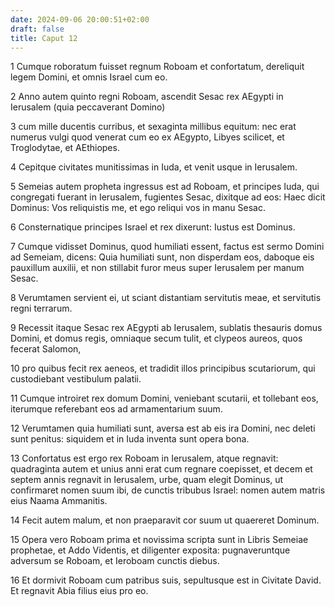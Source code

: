 ```yaml
---
date: 2024-09-06 20:00:51+02:00
draft: false
title: Caput 12
---
```





1 Cumque roboratum fuisset regnum Roboam et confortatum, dereliquit legem Domini, et omnis Israel cum eo.

2 Anno autem quinto regni Roboam, ascendit Sesac rex AEgypti in Ierusalem (quia peccaverant Domino)

3 cum mille ducentis curribus, et sexaginta millibus equitum: nec erat numerus vulgi quod venerat cum eo ex AEgypto, Libyes scilicet, et Troglodytae, et AEthiopes.

4 Cepitque civitates munitissimas in Iuda, et venit usque in Ierusalem.

5 Semeias autem propheta ingressus est ad Roboam, et principes Iuda, qui congregati fuerant in Ierusalem, fugientes Sesac, dixitque ad eos: Haec dicit Dominus: Vos reliquistis me, et ego reliqui vos in manu Sesac.

6 Consternatique principes Israel et rex dixerunt: Iustus est Dominus.

7 Cumque vidisset Dominus, quod humiliati essent, factus est sermo Domini ad Semeiam, dicens: Quia humiliati sunt, non disperdam eos, daboque eis pauxillum auxilii, et non stillabit furor meus super Ierusalem per manum Sesac.

8 Verumtamen servient ei, ut sciant distantiam servitutis meae, et servitutis regni terrarum.

9 Recessit itaque Sesac rex AEgypti ab Ierusalem, sublatis thesauris domus Domini, et domus regis, omniaque secum tulit, et clypeos aureos, quos fecerat Salomon,

10 pro quibus fecit rex aeneos, et tradidit illos principibus scutariorum, qui custodiebant vestibulum palatii.

11 Cumque introiret rex domum Domini, veniebant scutarii, et tollebant eos, iterumque referebant eos ad armamentarium suum.

12 Verumtamen quia humiliati sunt, aversa est ab eis ira Domini, nec deleti sunt penitus: siquidem et in Iuda inventa sunt opera bona.

13 Confortatus est ergo rex Roboam in Ierusalem, atque regnavit: quadraginta autem et unius anni erat cum regnare coepisset, et decem et septem annis regnavit in Ierusalem, urbe, quam elegit Dominus, ut confirmaret nomen suum ibi, de cunctis tribubus Israel: nomen autem matris eius Naama Ammanitis.

14 Fecit autem malum, et non praeparavit cor suum ut quaereret Dominum.

15 Opera vero Roboam prima et novissima scripta sunt in Libris Semeiae prophetae, et Addo Videntis, et diligenter exposita: pugnaveruntque adversum se Roboam, et Ieroboam cunctis diebus.

16 Et dormivit Roboam cum patribus suis, sepultusque est in Civitate David. Et regnavit Abia filius eius pro eo.

